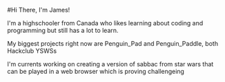 #Hi There, I'm James!

I'm a highschooler from Canada who likes learning about coding and programming but still has a lot to learn.

My biggest projects right now are Penguin_Pad and Penguin_Paddle, both Hackclub YSWSs

I'm currents working on creating a version of sabbac from star wars that can be played in a web browser which is proving challengeing
